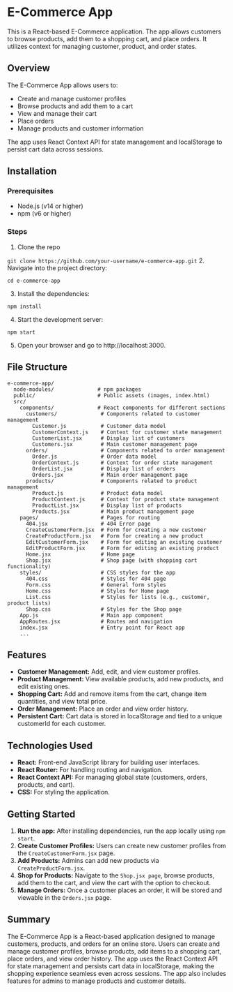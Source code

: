 # E-Commerce App

This is a React-based E-Commerce application. The app allows customers to browse products, add them to a shopping cart, and place orders. It utilizes context for managing customer, product, and order states.

## Overview
The E-Commerce App allows users to:
- Create and manage customer profiles
- Browse products and add them to a cart
- View and manage their cart
- Place orders
- Manage products and customer information

The app uses React Context API for state management and localStorage to persist cart data across sessions.

## Installation

### Prerequisites
- Node.js (v14 or higher)
- npm (v6 or higher)

### Steps
1. Clone the repo

```git clone https://github.com/your-username/e-commerce-app.git```
2. Navigate into the project directory:


```cd e-commerce-app```

3. Install the dependencies:

```npm install```

4. Start the development server:

```npm start```

5. Open your browser and go to http://localhost:3000.


## File Structure

```
e-commerce-app/
  node-modules/              # npm packages
  public/                    # Public assets (images, index.html)
  src/
    components/              # React components for different sections
      customers/              # Components related to customer management
        Customer.js           # Customer data model
        CustomerContext.js    # Context for customer state management
        CustomerList.jsx      # Display list of customers
        Customers.jsx         # Main customer management page
      orders/                 # Components related to order management
        Order.js              # Order data model
        OrderContext.js       # Context for order state management
        OrderList.jsx         # Display list of orders
        Orders.jsx            # Main order management page
      products/               # Components related to product management
        Product.js            # Product data model
        ProductContext.js     # Context for product state management
        ProductList.jsx       # Display list of products
        Products.jsx          # Main product management page
    pages/                    # Pages for routing
      404.jsx                 # 404 Error page
      CreateCustomerForm.jsx  # Form for creating a new customer
      CreateProductForm.jsx   # Form for creating a new product
      EditCustomerForm.jsx    # Form for editing an existing customer
      EditProductForm.jsx     # Form for editing an existing product
      Home.jsx                # Home page
      Shop.jsx                # Shop page (with shopping cart functionality)
    styles/                   # CSS styles for the app
      404.css                 # Styles for 404 page
      Form.css                # General form styles
      Home.css                # Styles for Home page
      List.css                # Styles for lists (e.g., customer, product lists)
      Shop.css                # Styles for the Shop page
    App.js                    # Main app component
    AppRoutes.jsx             # Routes and navigation
    index.jsx                 # Entry point for React app
    ...
```

## Features
- **Customer Management:** Add, edit, and view customer profiles.
- **Product Management:** View available products, add new products, and edit existing ones.
- **Shopping Cart:** Add and remove items from the cart, change item quantities, and view total price.
- **Order Management:** Place an order and view order history.
- **Persistent Cart:** Cart data is stored in localStorage and tied to a unique customerId for each customer.

## Technologies Used
- **React:** Front-end JavaScript library for building user interfaces.
- **React Router:** For handling routing and navigation.
- **React Context API:** For managing global state (customers, orders, products, and cart).
- **CSS:** For styling the application.

## Getting Started
1. **Run the app:** After installing dependencies, run the app locally using `npm start`.
2. **Create Customer Profiles:** Users can create new customer profiles from the `CreateCustomerForm.jsx` page.
3. **Add Products:** Admins can add new products via `CreateProductForm.jsx`.
4. **Shop for Products:** Navigate to the `Shop.jsx page`, browse products, add them to the cart, and view the cart with the option to checkout.
5. **Manage Orders:** Once a customer places an order, it will be stored and viewable in the `Orders.jsx` page.

## Summary
The E-Commerce App is a React-based application designed to manage customers, products, and orders for an online store. Users can create and manage customer profiles, browse products, add items to a shopping cart, place orders, and view order history. The app uses the React Context API for state management and persists cart data in localStorage, making the shopping experience seamless even across sessions. The app also includes features for admins to manage products and customer details.